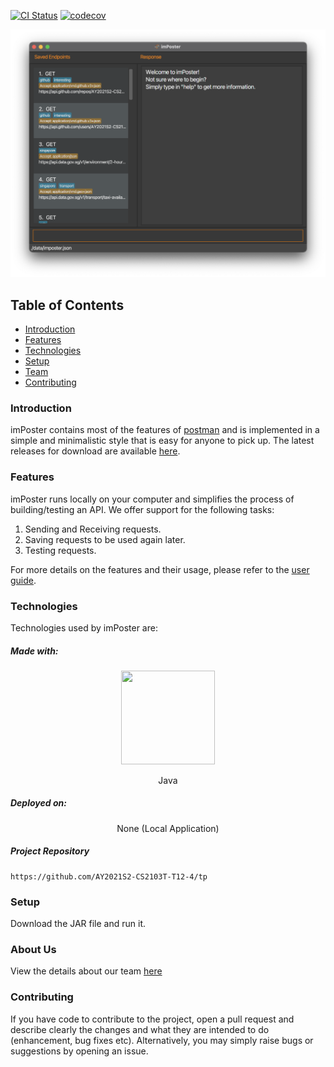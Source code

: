 [![CI Status](https://github.com/AY2021S2-CS2103T-T12-4/tp/workflows/Java%20CI/badge.svg)](https://github.com/AY2021S2-CS2103T-T12-4/tp/actions)
[![codecov](https://codecov.io/gh/AY2021S2-CS2103T-T12-4/tp/branch/master/graph/badge.svg?token=fkTem6dCbs)](https://codecov.io/gh/AY2021S2-CS2103T-T12-4/tp)

![Ui](docs/images/Ui.png)

## Table of Contents

- [Introduction](#introduction)
- [Features](#features)
- [Technologies](#technologies)
- [Setup](#setup)
- [Team](#team)
- [Contributing](#contributing)

### Introduction

imPoster contains most of the features of [postman](https://www.postman.com/) and is implemented in a simple and
minimalistic style that is easy for anyone to pick up. The latest releases for
download are available
[here](https://github.com/AY2021S2-CS2103T-T12-4/tp/releases).

### Features

imPoster runs locally on your computer and simplifies the process of building/testing an
API. We offer support for the following tasks:

1. Sending and Receiving requests.
2. Saving requests to be used again later.
3. Testing requests.

For more details on the features and their usage, please refer to the
[user guide](https://ay2021s2-cs2103t-t12-4.github.io/tp/UserGuide.html).

### Technologies

Technologies used by imPoster are:

##### Made with:

<p align="center">
  <img height="150" width="150" src="https://i.imgur.com/5zlrxVc.png"/>
</p>
<p align="center">
Java
</p>

##### Deployed on:

<p align="center">
None (Local Application)
</p>

##### Project Repository

```
https://github.com/AY2021S2-CS2103T-T12-4/tp
```

### Setup

Download the JAR file and run it.

<!-- To elaborate on in the future. -->

<!-- add pic here -->

### About Us

View the details about our team [here](docs/AboutUs.md)

### Contributing

If you have code to contribute to the project, open a pull request and describe
clearly the changes and what they are intended to do (enhancement, bug fixes
etc). Alternatively, you may simply raise bugs or suggestions by opening an
issue.
